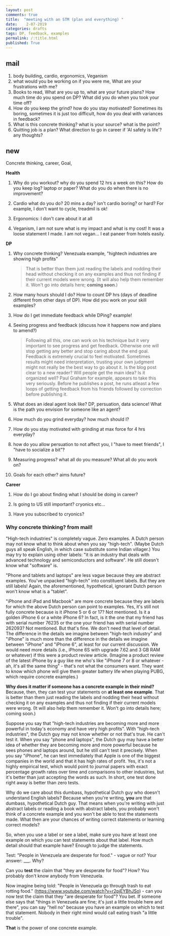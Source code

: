 ```yaml
---
layout: post
comments: true
title:  "meeting with an STM (plan and everything) "
date:    2-07-2019 
categories: drafts
tags: DP, feedback, examples
permalink: /:title.html
published: True
---
```


## mail 

1. body building, cardio, ergonomics, Veganism
2. what would you be working on if you were me, What are your frustrations with me? 
3. Books to read, What are you up to, what are your future plans? How much time do you spend on DP? What did you do when you took your time off?
4. How do you keep the grind? how do you stay motivated? Sometimes its boring, sometimes it is just too difficult, how do you deal with variances in feedback? 
5. What is this concrete thinking? what is your source? what is the point?  
6. Quitting job is a plan? What direction to go in career if 'AI safety is life'? any thoughts?

## new

Concrete thinking, career, Goal, 

**Health**

1. Why do you workout? why do you spend 12 hrs a week on this? How do
   you keep log? laptop or paper? What do you do when there is no improvement?

2. Cardio what do you do? 20 mins a day? isn't cardio boring? or hard?
   For example, I don't want to cycle, treadmil is ok!

3. Ergonomics: I don't care about it at all

4. Veganism, I am not sure what is my impact and what is my cost! It
   was a loose statement I made. I am not vegan... I eat paneer from
   hotels easily.

**DP**

1. Why concrete thinking? Venezuala example, "hightech industries are
   showing high profits"
   
    >   That is better than them just reading the labels and nodding their
	> 	head without checking it on any examples and thus not finding if their
    > 	current models were wrong. (It will also help them remember it. Won't
    > 	go into details here; **coming soon**.)
	
2. How many hours should I do? How to count DP hrs (days of deadline
   different from other days of DP). How did you work on your skill
   examples?
   
3. How do I get immediate feedback while DPing? example!

4. Seeing progress and feedback (discuss how it happens now and plans
   to amend?)

    > Following all this, one can work on his technique but it very
    > important to see progress and get feedback. Otherwise one will stop
    > getting any better and stop caring about the end goal. Feedback is
    > extremely crucial to feel motivated. Sometimes results might need
    > interpretation, trusting your own judgment might not really be the
    > best way to go about it. Is the blog post clear to a new reader? Will
    > people get the main idea? Is it organized well? Paul Graham for
    > example, appears to take this very seriously. Before he publishes a
    > post, he runs atleast a few loops of getting feedback from his friends
    > followed by correction before publishing it.
	
5. What does an ideal agent look like? DP, persuation, data science!
What is the path you envision for someone like an agent?

6. How much do you grind everyday? how much should I?

7. How do you stay motivated with grinding at max force for 4 hrs
everyday?

8. how do you allow persuation to not affect you, I "have to
meet friends", I "have to socialize a bit"?

8. Measuring progress? what all do you measure? What all do you work on?

9. Goals for each other? aims future? 

**Career**

1. How do I go about finding what I should be doing in career?

2. Is going to US still important? cryonics etc...

3. Have you subscribed to cryonics?




### Why concrete thinking? from mail!

"High-tech industries" is completely vague. Zero examples. A Dutch
person may not know what to think about when you say
"high-tech". (Maybe Dutch guys all speak English, in which case
substitute some Indian villager.) You may try to explain using other
labels: "it is an industry that deals with advanced technology and
semiconductors and software". He still doesn't know what "software"
is.

"Phone and tablets and laptops" are less vague because they are
abstract examples. You've unpacked "high-tech" into constituent
labels. But they are still labels! Again, the aforementioned,
hypothetical, ignorant Dutch person won't know what is a "tablet".

"iPhone and iPad and Macbook" are more concrete because they are
labels for which the above Dutch person can point to examples. Yes,
it's still not fully concrete because is it iPhone 5 or 6 or 17? Not
mentioned. Is it a golden iPhone 6 or a white iPhone 6? In fact, is it
the one that my friend has with serial number 76235 or the one your
friend has with serial number 262093? Not mentioned. But that's
fine. We don't need that level of detail. The difference in the
details we imagine between "high-tech industry" and "iPhone" is much
more than the difference in the details we imagine between "iPhone"
and "iPhone 6", at least for our current discussion. We would need
more details (i.e., iPhone 6S with upgrade 7.62 and 3 GB RAM or
whatever) if this were a product review article. (Imagine a product
review of the latest iPhone by a guy like me who's like "iPhone 7 or 8
or whatever - ah, it's all the same thing" - that's not what the
consumers want. They want to know which phone will give them greater
battery life when playing PUBG, which require concrete examples.)

**Why does it matter if someone has a concrete example in their mind?**
Because, then, they can test your statements on **at least one
example**. That is better than them just reading the labels and
nodding their head without checking it on any examples and thus not
finding if their current models were wrong. (It will also help them
remember it. Won't go into details here; coming soon.)

Suppose you say that "high-tech industries are becoming more and more
powerful in today's economy and have very high profits". With
"high-tech industries", the Dutch guy may not know whether or not
that's true. He can't test it. When you say "phone and laptops", the
Dutch guy may have a better idea of whether they are becoming more and
more powerful because he sees phones and laptops around, but he still
can't test it precisely. When you say "iPhone", he can test
immediately that Apple is one of the biggest companies in the world
and that it has high rates of profit. Yes, it's not a highly empirical
test, which would point to journal papers with exact percentage growth
rates over time and comparisons to other industries, but it's better
than just accepting the words as such. In short, one test done right
away is better than zero tests.

Why do we care about this dumbass, hypothetical Dutch guy who doesn't
understand English labels? Because when you're writing, **you** are
that dumbass, hypothetical Dutch guy. That means when you're writing
with just abstract labels or reading a book with abstract labels, you
probably won't think of a concrete example and you won't be able to
test the statements made. What then are your chances of writing
correct statements or learning correct models?

So, when you use a label or see a label, make sure you have at least
one example on which you can test statements about that label. How
much detail should that example have? Enough to judge the statements.

Test: "People in Venezuela are desperate for food." - vague or not?
Your answer: ___. Why?

<filler>

<filler>

<filler>

<filler>

<filler>

<filler>

<filler>

<filler>

<filler>

<filler>

<filler>

Can you **test** the claim that "they are desperate for food"? How?
You probably don't know anybody from Venezuela.

Now imagine being told: "People in Venezuela go through trash to eat
rotting food." (https://www.youtube.com/watch?v=r2pjEYBhJSo) - can you
now test the claim that they "are desperate for food"? You bet. If
someone else says that "things in Venezuela are fine; it's just a
little trouble here and there", you can say "hell no" because you have
an example on which to test that statement. Nobody in their right mind
would call eating trash "a little trouble".

**That** is the power of one concrete example.

